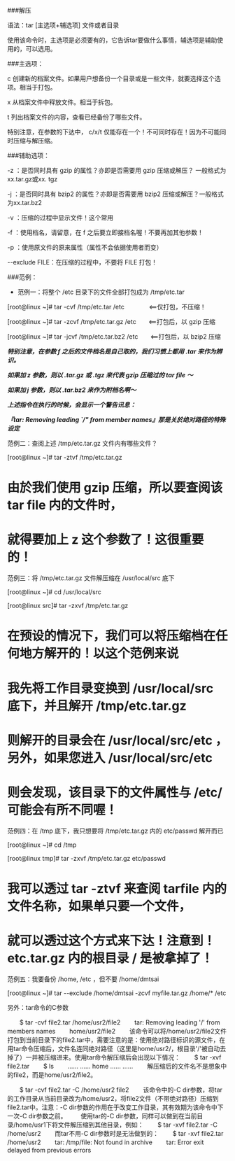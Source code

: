 ###解压

语法：tar [主选项+辅选项] 文件或者目录

使用该命令时，主选项是必须要有的，它告诉tar要做什么事情，辅选项是辅助使用的，可以选用。

###主选项：

c 创建新的档案文件。如果用户想备份一个目录或是一些文件，就要选择这个选项。相当于打包。

x 从档案文件中释放文件。相当于拆包。

t 列出档案文件的内容，查看已经备份了哪些文件。

特别注意，在参数的下达中， c/x/t 仅能存在一个！不可同时存在！因为不可能同时压缩与解压缩。

###辅助选项：

-z ：是否同时具有 gzip 的属性？亦即是否需要用 gzip 压缩或解压？ 一般格式为xx.tar.gz或xx. tgz

-j ：是否同时具有 bzip2 的属性？亦即是否需要用 bzip2 压缩或解压？一般格式为xx.tar.bz2  

-v ：压缩的过程中显示文件！这个常用

-f ：使用档名，请留意，在 f 之后要立即接档名喔！不要再加其他参数！

-p ：使用原文件的原来属性（属性不会依据使用者而变）

--exclude FILE：在压缩的过程中，不要将 FILE 打包！

###范例：

* 范例一：将整个 /etc 目录下的文件全部打包成为 /tmp/etc.tar

[root@linux ~]# tar -cvf /tmp/etc.tar /etc　　　　<==仅打包，不压缩！

[root@linux ~]# tar -zcvf /tmp/etc.tar.gz /etc　　<==打包后，以 gzip 压缩

[root@linux ~]# tar -jcvf /tmp/etc.tar.bz2 /etc　　<==打包后，以 bzip2 压缩

***特别注意，在参数 f 之后的文件档名是自己取的，我们习惯上都用 .tar 来作为辨识。***

***如果加 z 参数，则以 .tar.gz 或 .tgz 来代表 gzip 压缩过的 tar file ～***

***如果加 j 参数，则以 .tar.bz2 来作为附档名啊～***

***上述指令在执行的时候，会显示一个警告讯息：***

***『tar: Removing leading `/" from member names』那是关於绝对路径的特殊设定***

 

范例二：查阅上述 /tmp/etc.tar.gz 文件内有哪些文件？

[root@linux ~]# tar -ztvf /tmp/etc.tar.gz

# 由於我们使用 gzip 压缩，所以要查阅该 tar file 内的文件时，

# 就得要加上 z 这个参数了！这很重要的！

 

范例三：将 /tmp/etc.tar.gz 文件解压缩在 /usr/local/src 底下

[root@linux ~]# cd /usr/local/src

[root@linux src]# tar -zxvf /tmp/etc.tar.gz

# 在预设的情况下，我们可以将压缩档在任何地方解开的！以这个范例来说

# 我先将工作目录变换到 /usr/local/src 底下，并且解开 /tmp/etc.tar.gz

# 则解开的目录会在 /usr/local/src/etc ，另外，如果您进入 /usr/local/src/etc

# 则会发现，该目录下的文件属性与 /etc/ 可能会有所不同喔！

 

范例四：在 /tmp 底下，我只想要将 /tmp/etc.tar.gz 内的 etc/passwd 解开而已

[root@linux ~]# cd /tmp

[root@linux tmp]# tar -zxvf /tmp/etc.tar.gz etc/passwd

# 我可以透过 tar -ztvf 来查阅 tarfile 内的文件名称，如果单只要一个文件，

# 就可以透过这个方式来下达！注意到！ etc.tar.gz 内的根目录 / 是被拿掉了！

 

范例五：我要备份 /home, /etc ，但不要 /home/dmtsai

[root@linux ~]# tar --exclude /home/dmtsai -zcvf myfile.tar.gz /home/* /etc

 

另外：tar命令的C参数

 

　　$ tar -cvf file2.tar /home/usr2/file2
　　tar: Removing leading '/' from members names
　　home/usr2/file2
　　该命令可以将/home/usr2/file2文件打包到当前目录下的file2.tar中，需要注意的是：使用绝对路径标识的源文件，在用tar命令压缩后，文件名连同绝对路径（这里是home/usr2/，根目录'/'被自动去掉了）一并被压缩进来。使用tar命令解压缩后会出现以下情况：
　　$ tar -xvf file2.tar
　　$ ls
　　…… …… home …… …… 
　　解压缩后的文件名不是想象中的file2，而是home/usr2/file2。

　　$ tar -cvf file2.tar -C /home/usr2 file2
　　该命令中的-C dir参数，将tar的工作目录从当前目录改为/home/usr2，将file2文件（不带绝对路径）压缩到file2.tar中。注意：-C dir参数的作用在于改变工作目录，其有效期为该命令中下一次-C dir参数之前。
　　使用tar的-C dir参数，同样可以做到在当前目录/home/usr1下将文件解压缩到其他目录，例如：
　　$ tar -xvf file2.tar -C /home/usr2
　　而tar不用-C dir参数时是无法做到的：
　　$ tar -xvf file2.tar /home/usr2
　　tar: /tmp/file: Not found in archive
　　tar: Error exit delayed from previous errors
